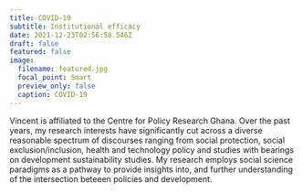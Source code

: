```yaml
---
title: COVID-19
subtitle: Institutional efficacy
date: 2021-12-23T02:56:58.546Z
draft: false
featured: false
image:
  filename: featured.jpg
  focal_point: Smart
  preview_only: false
  caption: COVID-19
---
```

Vincent is affiliated to the Centre for Policy Research Ghana. Over the past years, my research interests have significantly cut across a diverse reasonable spectrum of discourses ranging from social protection, social exclusion/inclusion, health and technology policy and studies with bearings on development sustainability studies. My research employs social science paradigms as a pathway to provide insights into, and further understanding of the intersection beteeen policies and development.